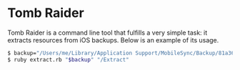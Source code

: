 # Tomb Raider

Tomb Raider is a command line tool that fulfills a very simple task: it
extracts resources from iOS backups. Below is an example of its usage.

```sh
$ backup="/Users/me/Library/Application Support/MobileSync/Backup/81a36241bb6080f626597dad0cf830e9710e7f39"
$ ruby extract.rb "$backup" "/Extract"
```


